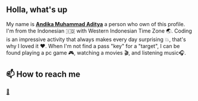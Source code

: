 ## Holla, what's up

My name is <ins>**Andika Muhammad Aditya**</ins> a person who own of this profile. I'm from the Indonesian 🇮🇩 with Western Indonesian Time Zone :earth_asia:. Coding is an impressive activity that always makes every day surprising :boom:, that's why I loved it :heart:. When I'm not find a pass "key" for a "target", I can be found playing a pc game :video_game:, watching a movies :clapper:, and listening music:headphones:.

## 📫 How to reach me
[:e-mail:](mailto:andikamuhammad48@gmail.com)
